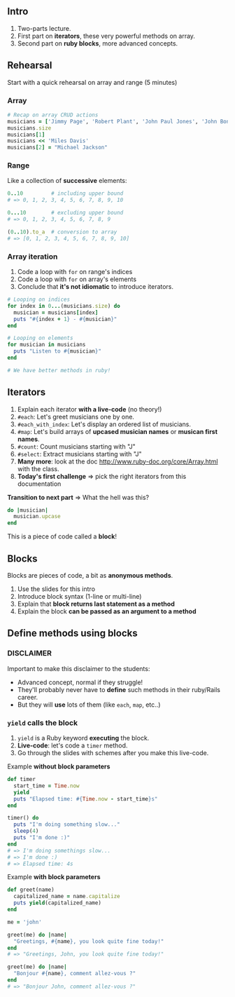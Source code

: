 ## Intro

1. Two-parts lecture.
1. First part on **iterators**, these very powerful methods on array.
1. Second part on **ruby blocks**, more advanced concepts.

## Rehearsal

Start with a quick rehearsal on array and range (5 minutes)


### Array

```ruby
# Recap on array CRUD actions
musicians = ['Jimmy Page', 'Robert Plant', 'John Paul Jones', 'John Bonham']
musicians.size
musicians[1]
musicians << 'Miles Davis'
musicians[2] = "Michael Jackson"
```

### Range

Like a collection of **successive** elements:

```ruby
0..10         # including upper bound
# => 0, 1, 2, 3, 4, 5, 6, 7, 8, 9, 10

0...10        # excluding upper bound
# => 0, 1, 2, 3, 4, 5, 6, 7, 8, 9

(0..10).to_a  # conversion to array
# => [0, 1, 2, 3, 4, 5, 6, 7, 8, 9, 10]
```


### Array iteration

1. Code a loop with `for` on range's indices
1. Code a loop with `for` on array's elements
1. Conclude that **it's not idiomatic** to introduce iterators.

```ruby
# Looping on indices
for index in 0...(musicians.size) do
  musician = musicians[index]
  puts "#{index + 1} - #{musician}"
end

# Looping on elements
for musician in musicians
  puts "Listen to #{musician}"
end

# We have better methods in ruby!
```

## Iterators

1. Explain each iterator **with a live-code** (no theory!)
1. `#each`: Let's greet musicians one by one.
1. `#each_with_index`: Let's display an ordered list of musicians.
1. `#map`: Let's build arrays of **upcased musician names** or **musican first names**.
1. `#count`: Count musicians starting with "J"
1. `#select`: Extract musicians starting with "J"
1.  **Many more**: look at the doc http://www.ruby-doc.org/core/Array.html with the class.
1. **Today's first challenge** => pick the right iterators from this documentation


**Transition to next part** => What the hell was this?

```ruby
do |musician|
  musician.upcase
end
```

This is a piece of code called a **block**!


## Blocks


Blocks are pieces of code, a bit as **anonymous methods**.

1. Use the slides for this intro
1. Introduce block syntax (1-line or multi-line)
1. Explain that **block returns last statement as a method**
1. Explain the block **can be passed as an argument to a method**


## Define methods using blocks

### DISCLAIMER

Important to make this disclaimer to the students:

- Advanced concept, normal if they struggle!
- They'll probably never have to **define** such methods in their ruby/Rails career.
- But they will **use** lots of them (like `each`, `map`, etc..)


### `yield` calls the block

1. `yield` is a Ruby keyword **executing** the block.
1. **Live-code**: let's code a `timer` method.
1. Go through the slides with schemes after you make this live-code.


Example **without block parameters**

```ruby
def timer
  start_time = Time.now
  yield
  puts "Elapsed time: #{Time.now - start_time}s"
end

timer() do
  puts "I'm doing something slow..."
  sleep(4)
  puts "I'm done :)"
end
# => I'm doing somethings slow...
# => I'm done :)
# => Elapsed time: 4s
```

Example **with block parameters**

```ruby
def greet(name)
  capitalized_name = name.capitalize
  puts yield(capitalized_name)
end

me = 'john'

greet(me) do |name|
  "Greetings, #{name}, you look quite fine today!"
end
# => "Greetings, John, you look quite fine today!"

greet(me) do |name|
  "Bonjour #{name}, comment allez-vous ?"
end
# => "Bonjour John, comment allez-vous ?"
```
